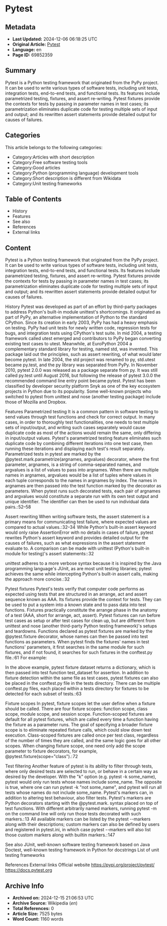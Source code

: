 # Pytest

## Metadata
- **Last Updated:** 2024-12-06 06:18:25 UTC
- **Original Article:** [Pytest](https://en.wikipedia.org/wiki/Pytest)
- **Language:** en
- **Page ID:** 69852359

## Summary
Pytest is a Python testing framework that originated from the PyPy project. It can be used to write various types of software tests, including unit tests, integration tests, end-to-end tests, and functional tests. Its features include parametrized testing, fixtures, and assert re-writing.
Pytest fixtures provide the contexts for tests by passing in parameter names in test cases; its parametrization eliminates duplicate code for testing multiple sets of input and output; and its rewritten assert statements provide detailed output for causes of failures.

## Categories
This article belongs to the following categories:

- Category:Articles with short description
- Category:Free software testing tools
- Category:Good articles
- Category:Python (programming language) development tools
- Category:Short description is different from Wikidata
- Category:Unit testing frameworks

## Table of Contents

- History
- Features
- See also
- References
- External links

## Content

Pytest is a Python testing framework that originated from the PyPy project. It can be used to write various types of software tests, including unit tests, integration tests, end-to-end tests, and functional tests. Its features include parametrized testing, fixtures, and assert re-writing.
Pytest fixtures provide the contexts for tests by passing in parameter names in test cases; its parametrization eliminates duplicate code for testing multiple sets of input and output; and its rewritten assert statements provide detailed output for causes of failures.

History
Pytest was developed as part of an effort by third-party packages to address Python's built-in module unittest's shortcomings. It originated as part of PyPy, an alternative implementation of Python to the standard CPython. Since its creation in early 2003, PyPy has had a heavy emphasis on testing. PyPy had unit tests for newly written code, regression tests for bugs, and integration tests using CPython's test suite.
In mid 2004, a testing framework called utest emerged and contributors to PyPy began converting existing test cases to utest. Meanwhile, at EuroPython 2004 a complementary standard library for testing, named std, was invented. This package laid out the principles, such as assert rewriting, of what would later become pytest. In late 2004, the std project was renamed to py, std.utest became py.test, and the py library was separated from PyPy. In November 2010, pytest 2.0.0 was released as a package separate from py. It was still called py.test until August 2016, but following the release of pytest 3.0.0 the recommended command line entry point became pytest.
Pytest has been classified by developer security platform Snyk as one of the key ecosystem projects in Python due to its popularity. Some well-known projects who switched to pytest from unittest and nose (another testing package) include those of Mozilla and Dropbox.

Features
Parametrized testing
It is a common pattern in software testing to send values through test functions and check for correct output. In many cases, in order to thoroughly test functionalities, one needs to test multiple sets of input/output, and writing such cases separately would cause duplicate code as most of the actions would remain the same, only differing in input/output values. Pytest's parametrized testing feature eliminates such duplicate code by combining different iterations into one test case, then running these iterations and displaying each test's result separately.
Parametrized tests in pytest are marked by the @pytest.mark.parametrize(argnames, argvalues) decorator, where the first parameter, argnames, is a string of comma-separated names, and argvalues is a list of values to pass into argnames. When there are multiple names in argnames, argvalues would be a list of tuples where values in each tuple corresponds to the names in argnames by index. The names in argnames are then passed into the test function marked by the decorator as parameters. When pytest runs such decorated tests, each pair of argnames and argvalues would constitute a separate run with its own test output and unique identifier. The identifier can then be used to run individual data pairs.: 52–58

Assert rewriting
When writing software tests, the assert statement is a primary means for communicating test failure, where expected values are compared to actual values.: 32–34  While Python's built-in assert keyword would only raise AssertionError with no details in cases of failure, pytest rewrites Python's assert keyword and provides detailed output for the causes of failures, such as what expressions in the assert statement evaluate to. A comparison can be made with unittest (Python's built-in module for testing)'s assert statements:: 32 

unittest adheres to a more verbose syntax because it is inspired by the Java programming language's JUnit, as are most unit testing libraries; pytest achieves the same while intercepting Python's built-in assert calls, making the approach more concise.: 32

Pytest fixtures
Pytest's tests verify that computer code performs as expected using tests that are structured in an arrange, act and assert sequence known as AAA. Its fixtures provide the context for tests. They can be used to put a system into a known state and to pass data into test functions. Fixtures practically constitute the arrange phase in the anatomy of a test (AAA, short for arrange, act, assert). Pytest fixtures can run before test cases as setup or after test cases for clean up, but are different from unittest and nose (another third-party Python testing framework)'s setups and teardowns. Functions declared as pytest fixtures are marked by the @pytest.fixture decorator, whose names can then be passed into test functions as parameters. When pytest finds the fixtures' names in test functions' parameters, it first searches in the same module for such fixtures, and if not found, it searches for such fixtures in the conftest.py file.: 61 
For example:

In the above example, pytest fixture dataset returns a dictionary, which is then passed into test function test_dataset for assertion. In addition to fixture detection within the same file as test cases, pytest fixtures can also be placed in the conftest.py file in the tests directory. There can be multiple conftest.py files, each placed within a tests directory for fixtures to be detected for each subset of tests.: 63

Fixture scopes
In pytest, fixture scopes let the user define when a fixture should be called. There are four fixture scopes: function scope, class scope, module scope, and session scope. Function-scoped fixtures are default for all pytest fixtures, which are called every time a function having the fixture as a parameter runs.  The goal of specifying a broader fixture scope is to eliminate repeated fixture calls, which could slow down test execution. Class-scoped fixtures are called once per test class, regardless of the number of times they are called, and the same logic goes for all other scopes. When changing fixture scope, one need only add the scope parameter to fixture decorators, for example, @pytest.fixture(scope="class").: 72

Test filtering
Another feature of pytest is its ability to filter through tests, where only desired tests are selected to run, or behave in a certain way as desired by the developer. With the "k" option (e.g. pytest -k some_name), pytest would only run tests whose names include some_name. The opposite is true, where one can run pytest -k "not some_name", and pytest will run all tests whose names do not include some_name.
Pytest's markers can, in addition to altering test behaviour, also filter tests. Pytest's markers are Python decorators starting with the @pytest.mark.<markername> syntax placed on top of test functions. With different arbitrarily named markers, running pytest -m <markername> on the command line will only run those tests decorated with such markers.: 13  All available markers can be listed by the pytest --markers along with their descriptions; custom markers can also be defined by users and registered in pytest.ini, in which case pytest --markers will also list those custom markers along with builtin markers.: 147

See also
JUnit, well-known software testing framework based on Java
Doctest, well-known testing framework in Python for docstrings
List of unit testing frameworks

References
External links
Official website 
https://pypi.org/project/pytest/
https://docs.pytest.org

## Archive Info
- **Archived on:** 2024-12-15 21:06:53 UTC
- **Archive Source:** Wikipedia (_en_)
- **Total References:** 0
- **Article Size:** 7525 bytes
- **Word Count:** 1160 words
